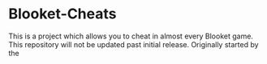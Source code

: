 # Blooket-Cheats
This is a project which allows you to cheat in almost every Blooket game. This repository will not be updated past initial release. Originally started by the 
